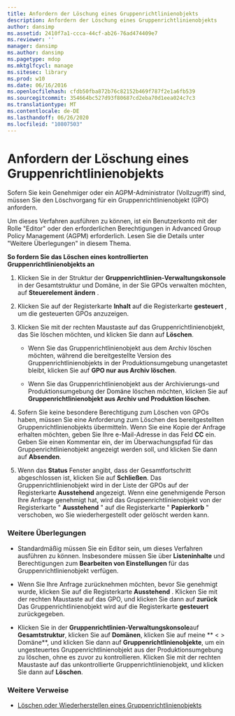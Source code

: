 ```yaml
---
title: Anfordern der Löschung eines Gruppenrichtlinienobjekts
description: Anfordern der Löschung eines Gruppenrichtlinienobjekts
author: dansimp
ms.assetid: 2410f7a1-ccca-44cf-ab26-76ad474409e7
ms.reviewer: ''
manager: dansimp
ms.author: dansimp
ms.pagetype: mdop
ms.mktglfcycl: manage
ms.sitesec: library
ms.prod: w10
ms.date: 06/16/2016
ms.openlocfilehash: cfdb50fba872b76c82152b469f787f2e1a6fb539
ms.sourcegitcommit: 354664bc527d93f80687cd2eba70d1eea024c7c3
ms.translationtype: MT
ms.contentlocale: de-DE
ms.lasthandoff: 06/26/2020
ms.locfileid: "10807503"
---
```

# Anfordern der Löschung eines Gruppenrichtlinienobjekts


Sofern Sie kein Genehmiger oder ein AGPM-Administrator (Vollzugriff) sind, müssen Sie den Löschvorgang für ein Gruppenrichtlinienobjekt (GPO) anfordern.

Um dieses Verfahren ausführen zu können, ist ein Benutzerkonto mit der Rolle "Editor" oder den erforderlichen Berechtigungen in Advanced Group Policy Management (AGPM) erforderlich. Lesen Sie die Details unter "Weitere Überlegungen" in diesem Thema.

**So fordern Sie das Löschen eines kontrollierten Gruppenrichtlinienobjekts an**

1.  Klicken Sie in der Struktur der **Gruppenrichtlinien-Verwaltungskonsole** in der Gesamtstruktur und Domäne, in der Sie GPOs verwalten möchten, auf **Steuerelement ändern** .

2.  Klicken Sie auf der Registerkarte **Inhalt** auf die Registerkarte **gesteuert** , um die gesteuerten GPOs anzuzeigen.

3.  Klicken Sie mit der rechten Maustaste auf das Gruppenrichtlinienobjekt, das Sie löschen möchten, und klicken Sie dann auf **Löschen**.

    -   Wenn Sie das Gruppenrichtlinienobjekt aus dem Archiv löschen möchten, während die bereitgestellte Version des Gruppenrichtlinienobjekts in der Produktionsumgebung unangetastet bleibt, klicken Sie auf **GPO nur aus Archiv löschen**.

    -   Wenn Sie das Gruppenrichtlinienobjekt aus der Archivierungs-und Produktionsumgebung der Domäne löschen möchten, klicken Sie auf **Gruppenrichtlinienobjekt aus Archiv und Produktion löschen**.

4.  Sofern Sie keine besondere Berechtigung zum Löschen von GPOs haben, müssen Sie eine Anforderung zum Löschen des bereitgestellten Gruppenrichtlinienobjekts übermitteln. Wenn Sie eine Kopie der Anfrage erhalten möchten, geben Sie Ihre e-Mail-Adresse in das Feld **CC** ein. Geben Sie einen Kommentar ein, der im Überwachungspfad für das Gruppenrichtlinienobjekt angezeigt werden soll, und klicken Sie dann auf **Absenden**.

5.  Wenn das **Status** Fenster angibt, dass der Gesamtfortschritt abgeschlossen ist, klicken Sie auf **Schließen**. Das Gruppenrichtlinienobjekt wird in der Liste der GPOs auf der Registerkarte **Ausstehend** angezeigt. Wenn eine genehmigende Person Ihre Anfrage genehmigt hat, wird das Gruppenrichtlinienobjekt von der Registerkarte " **Ausstehend** " auf die Registerkarte " **Papierkorb** " verschoben, wo Sie wiederhergestellt oder gelöscht werden kann.

### Weitere Überlegungen

-   Standardmäßig müssen Sie ein Editor sein, um dieses Verfahren ausführen zu können. Insbesondere müssen Sie über **Listeninhalte** und Berechtigungen zum **Bearbeiten von Einstellungen** für das Gruppenrichtlinienobjekt verfügen.

-   Wenn Sie Ihre Anfrage zurücknehmen möchten, bevor Sie genehmigt wurde, klicken Sie auf die Registerkarte **Ausstehend** . Klicken Sie mit der rechten Maustaste auf das GPO, und klicken Sie dann auf **zurück** Das Gruppenrichtlinienobjekt wird auf die Registerkarte **gesteuert** zurückgegeben.

-   Klicken Sie in der **Gruppenrichtlinien-Verwaltungskonsole**auf **Gesamtstruktur**, klicken Sie auf **Domänen**, klicken Sie auf meine ** &lt; &gt; Domäne**, und klicken Sie dann auf **Gruppenrichtlinienobjekte**, um ein ungesteuertes Gruppenrichtlinienobjekt aus der Produktionsumgebung zu löschen, ohne es zuvor zu kontrollieren. Klicken Sie mit der rechten Maustaste auf das unkontrollierte Gruppenrichtlinienobjekt, und klicken Sie dann auf **Löschen**.

### Weitere Verweise

-   [Löschen oder Wiederherstellen eines Gruppenrichtlinienobjekts](deleting-or-restoring-a-gpo-agpm40.md)

 

 





